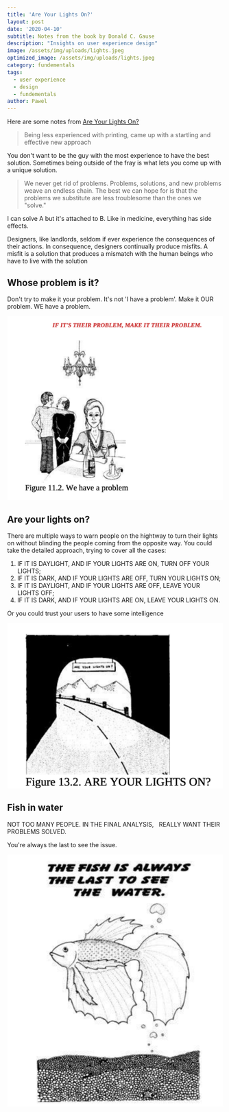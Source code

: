 ```yaml
---
title: 'Are Your Lights On?'
layout: post
date: '2020-04-10'
subtitle: Notes from the book by Donald C. Gause
description: "Insights on user experience design"
image: /assets/img/uploads/lights.jpeg
optimized_image: /assets/img/uploads/lights.jpeg
category: fundementals
tags:
  - user experience
  - design
  - fundementals
author: Pawel
---
```


Here are some notes from [Are Your Lights On?](https://amzn.to/359NkxI)

> Being less experienced with printing, came up with a startling and effective new approach

You don't want to be the guy with the most experience to have the best solution. Sometimes being outside of the fray is what lets you come up with a unique solution.

> We never get rid of problems. Problems, solutions, and new problems weave an endless chain. The best we can hope for is that the problems we substitute are less troublesome than the ones we "solve."

I can solve A but it's attached to B. Like in medicine, everything has side effects.

Designers, like landlords, seldom if ever experience the consequences of their actions. In consequence, designers continually produce misfits. A misfit is a solution that produces a mismatch with the human beings who have to live with the solution

## Whose problem is it?

Don't try to make it your problem. It's not 'I have a problem'. Make it OUR problem. WE have a problem.

![lights](/assets/img/uploads/lights_2.png)

## Are your lights on?

There are multiple ways to warn people on the hightway to turn their lights on without blinding the people coming from the opposite way. You could take the detailed approach, trying to cover all the cases:

1. IF IT IS DAYLIGHT, AND IF YOUR LIGHTS ARE ON, TURN OFF YOUR LIGHTS; 
1. IF IT IS DARK, AND IF YOUR LIGHTS ARE OFF, TURN YOUR LIGHTS ON; 
1. IF IT IS DAYLIGHT, AND IF YOUR LIGHTS ARE OFF, LEAVE YOUR LIGHTS OFF; 
1. IF IT IS DARK, AND IF YOUR LIGHTS ARE ON, LEAVE YOUR LIGHTS ON.

Or you could trust your users to have some intelligence

![lights](/assets/img/uploads/lights_3.png)

## Fish in water

NOT TOO MANY PEOPLE. IN THE FINAL ANALYSIS,
 
REALLY WANT THEIR PROBLEMS SOLVED.

You're always the last to see the issue.

![lights](/assets/img/uploads/lights_4.png)
